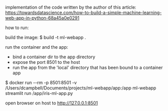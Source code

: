 implementation of the code written by the author of this article:
https://towardsdatascience.com/how-to-build-a-simple-machine-learning-web-app-in-python-68a45a0e0291

how to run:

build the image:
$ build -t ml-webapp .

run the container and the app:
- bind a container dir to the app directory
- expose the port 8501 to the host
- run the app from the 'local' directory that has been bound to a container app

$ docker run --rm -p 8501:8501 -v /Users/dcampbell/Documents/projects/ml-webapp/app:/app ml-webapp streamlit run /app/iris-ml-app.py

open browser on host to http://127.0.0.1:8501

